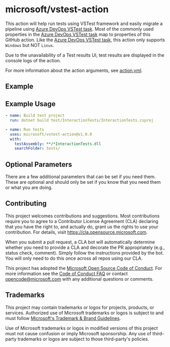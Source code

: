 # microsoft/vstest-action

This action will help run tests using VSTest framework and easily migrate a pipeline using [Azure DevOps VSTest task](https://docs.microsoft.com/en-us/azure/devops/pipelines/tasks/test/vstest?view=azure-devops). Most of the commonly used properties in the [Azure DevOps VSTest task](https://docs.microsoft.com/en-us/azure/devops/pipelines/tasks/test/vstest?view=azure-devops) map to properties of this GitHub action. Like the [Azure DevOps VSTest task](https://docs.microsoft.com/en-us/azure/devops/pipelines/tasks/test/vstest?view=azure-devops), this action only supports `Windows` but NOT `Linux`.

Due to the unavailability of a Test results UI, test results are displayed in the console logs of the action.

For more information about the action arguments, see [action.yml](action.yml).

## Example

## Example Usage

```yaml
- name: Build test project
  run: dotnet build test/InteractionTests/InteractionTests.csproj

- name: Run tests
  uses: microsoft/vstest-action@v1.0.0
  with:
    testAssembly: **/*InteractionTests.dll
    searchFolder: tests/
```

## Optional Parameters

There are a few additional parameters that can be set if you need them.
These are optional and should only be set if you know that you need them or what you are doing.

## Contributing

This project welcomes contributions and suggestions.  Most contributions require you to agree to a Contributor License Agreement (CLA) declaring that you have the right to, and actually do, grant us the rights to use your contribution. For details, visit <https://cla.opensource.microsoft.com>.

When you submit a pull request, a CLA bot will automatically determine whether you need to provide a CLA and decorate the PR appropriately (e.g., status check, comment). Simply follow the instructions provided by the bot. You will only need to do this once across all repos using our CLA.

This project has adopted the [Microsoft Open Source Code of Conduct](https://opensource.microsoft.com/codeofconduct/).
For more information see the [Code of Conduct FAQ](https://opensource.microsoft.com/codeofconduct/faq/) or contact [opencode@microsoft.com](mailto:opencode@microsoft.com) with any additional questions or comments.

## Trademarks

This project may contain trademarks or logos for projects, products, or services.
Authorized use of Microsoft trademarks or logos is subject to and must follow
[Microsoft's Trademark & Brand Guidelines](https://www.microsoft.com/en-us/legal/intellectualproperty/trademarks/usage/general).

Use of Microsoft trademarks or logos in modified versions of this project must not cause confusion or imply Microsoft sponsorship.
Any use of third-party trademarks or logos are subject to those third-party's policies.
